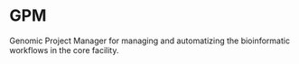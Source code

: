 # GPM
Genomic Project Manager for managing and automatizing the bioinformatic workflows in the core facility.
